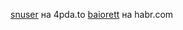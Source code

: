 [snuser](https://4pda.to/forum/index.php?showuser=10858564) на 4pda.to
[baiorett](https://habr.com/ru/users/baiorett/) на habr.com
